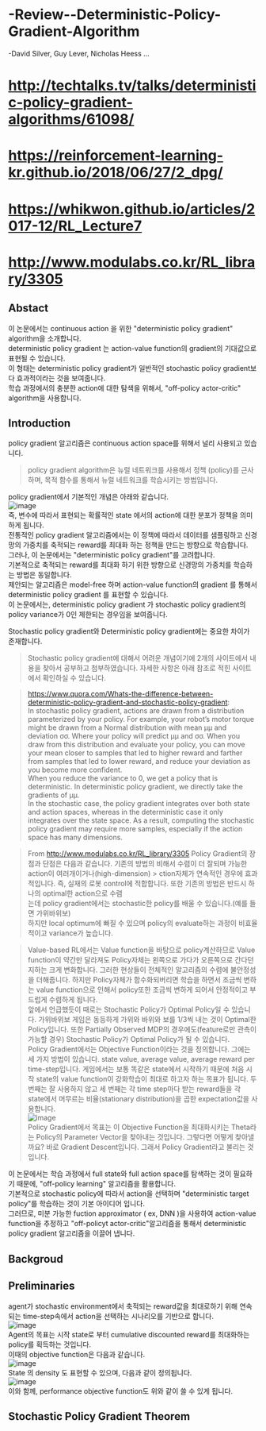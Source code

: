 # -Review--Deterministic-Policy-Gradient-Algorithm
-David Silver, Guy Lever, Nicholas Heess ... 
# http://techtalks.tv/talks/deterministic-policy-gradient-algorithms/61098/
# https://reinforcement-learning-kr.github.io/2018/06/27/2_dpg/
# https://whikwon.github.io/articles/2017-12/RL_Lecture7
# http://www.modulabs.co.kr/RL_library/3305

## Abstact
이 논문에서는 continuous action 을 위한 "deterministic policy gradient" algorithm을 소개합니다.  
deterministic policy gradient 는 action-value function의 gradient의 기대값으로 표현될 수 있습니다.  
이 형태는 deterministic policy gradient가 일반적인 stochastic policy gradient보다 효과적이라는 것을 보여줍니다.  
학습 과정에서의 충분한 action에 대한 탐색을 위해서, "off-policy actor-critic" algorithm을 사용합니다.  

## Introduction
policy gradient 알고리즘은 continuous action space를 위해서 널리 사용되고 있습니다.  
> policy gradient algorithm은 뉴럴 네트워크를 사용해서 정책 (policy)를 근사하며, 목적 함수를 통해서 뉴럴 네트워크를 학습시키는 방법입니다.  

policy gradient에서 기본적인 개념은 아래와 같습니다.  
![image](https://user-images.githubusercontent.com/40893452/44691995-d67d7880-aa9b-11e8-9f40-9349abad83bf.png)  
즉, 변수에 따라서 표현되는 확률적인 state 에서의 action에 대한 분포가 정책을 의미하게 됩니다.  
전통적인 policy gradient 알고리즘에서는 이 정책에 따라서 데이터를 샘플링하고 신경망의 가중치를 축적되는 reward를 최대화 하는 정책을 만드는 방향으로 학습합니다.                                          
그러나, 이 논문에서는 "deterministic policy gradient"를 고려합니다.  
기본적으로 축적되는 reward를 최대화 하기 위한 방향으로 신경망의 가중치를 학습하는 방법은 동일합니다.  
제안되는 알고리즘은 model-free 하며 action-value function의 gradient 를 통해서 deterministic policy gradient 를 표현할 수 있습니다.  
이 논문에서는, deterministic policy gradient 가 stochastic policy gradient의 policy variance가 0인 제한되는 경우임을 보여줍니다.  

Stochastic policy gradient와 Deterministic policy gradient에는 중요한 차이가 존재합니다.  

> Stochastic policy gradient에 대해서 어려운 개념이기에 2개의 사이트에서 내용을 찾아서 공부하고 첨부하였습니다.
> 자세한 사항은 아래 참조로 적힌 사이트에서 확인하실 수 있습니다.

>https://www.quora.com/Whats-the-difference-between-deterministic-policy-gradient-and-stochastic-policy-gradient:  
>In stochastic policy gradient, actions are drawn from a distribution parameterized by your policy. For example, your robot’s motor torque might be drawn from a Normal distribution with mean μμ and deviation σσ. Where your policy will predict μμ and σσ. When you draw from this distribution and evaluate your policy, you can move your mean closer to samples that led to higher reward and farther from samples that led to lower reward, and reduce your deviation as you become more confident.  
>When you reduce the variance to 0, we get a policy that is deterministic. In deterministic policy gradient, we directly take the gradients of μμ.  
>In the stochastic case, the policy gradient integrates over both state and action spaces, whereas in the deterministic case it only integrates over the state space. As a result, computing the stochastic policy gradient may require more samples, especially if the action space has many dimensions.

> From  http://www.modulabs.co.kr/RL_library/3305
> Policy Gradient의 장점과 단점은 다음과 같습니다. 기존의 방법의 비해서 수렴이 더 잘되며 가능한 action이 여러개이거나(high-dimension)   > ction자체가 연속적인 경우에 효과적입니다. 즉, 실재의 로봇 control에 적합합니다. 또한 기존의 방법은 반드시 하나의 optimal한 action으로 수렴  
> 는데 policy gradient에서는 stochastic한 policy를 배울 수 있습니다.(예를 들면 가위바위보)    
> 하지만 local optimum에 빠질 수 있으며 policy의 evaluate하는 과정이 비효율적이고 variance가 높습니다.

> Value-based RL에서는 Value function을 바탕으로 policy계산하므로 Value function이 약간만 달라져도 Policy자체는 왼쪽으로 가다가 오른쪽으로 간다던지하는 크게 변화합니다. 그러한 현상들이 전체적인 알고리즘의 수렴에 불안정성을 더해줍니다. 하지만 Policy자체가 함수화되버리면 학습을 하면서 조금씩 변하는 value function으로 인해서 policy또한 조금씩 변하게 되어서 안정적이고 부드럽게 수렴하게 됩니다.  
> 앞에서 언급했듯이 때로는 Stochastic Policy가 Optimal Policy일 수 있습니다. 가위바위보 게임은 동등하게 가위와 바위와 보를 1/3씩 내는 것이 Optimal한 Policy입니다. 또한 Partially Observed MDP의 경우에도(feature로만 관측이 가능할 경우) Stochastic Policy가 Optimal Policy가 될 수 있습니다.  
> Policy Gradient에서는 Objective Function이라는 것을 정의합니다. 그에는 세 가지 방법이 있습니다. state value, average value, average reward per time-step입니다. 게임에서는 보통 똑같은 state에서 시작하기 때문에 처음 시작 state의 value function이 강화학습이 최대로 하고자 하는 목표가 됩니다. 두 번째는 잘 사용하지 않고 세 번째는 각 time step마다 받는 reward들을 각 state에서 머무르는 비율(stationary distribution)을 곱한 expectation값을 사용합니다.  
> ![image](https://user-images.githubusercontent.com/40893452/44898533-31cc9680-ad3a-11e8-87de-bc2907123993.png)  
> Policy Gradient에서 목표는 이 Objective Function을 최대화시키는 Theta라는 Policy의 Parameter Vector을 찾아내는 것입니다. 그렇다면 어떻게 찾아낼까요? 바로 Gradient Descent입니다. 그래서 Policy Gradient라고 불리는 것입니다.  

이 논문에서는 학습 과정에서 full state와 full action space를 탐색하는 것이 필요하기 때문에, "off-policy learning" 알고리즘을 활용합니다.  
기본적으로 stochastic policy에 따라서 action을 선택하며 "deterministic target policy"를 학습하는 것이 기본 아이디어 입니다.  
그러므로, 미분 가능한 fuction approximator ( ex, DNN )을 사용하여 action-value function을 추정하고 "off-policyt actor-critic"알고리즘을 통해서 deterministic policy gradient 알고리즘을 이끌어 냅니다.  

## Backgroud 
## Preliminaries
agent가 stochastic environment에서 축적되는 reward값을 최대로하기 위해 연속되는 time-step속에서 action을 선택하는 시나리오를 기반으로 합니다.  
![image](https://user-images.githubusercontent.com/40893452/44899986-5dea1680-ad3e-11e8-8446-d35a6fea9172.png)  
Agent의 목표는 시작 state로 부터 cumulative discounted reward를 최대화하는 policy를 획득하는 것입니다.  
이때의 objective function은 다음과 같습니다.  
![image](https://user-images.githubusercontent.com/40893452/44902065-f8992400-ad43-11e8-83f8-cc82d773e2cc.png)  
State 의 density 도 표현할 수 있으며, 다음과 같이 정의됩니다.  
![image](https://user-images.githubusercontent.com/40893452/44902457-0602de00-ad45-11e8-9f35-3a5139cfae46.png)  
이와 함께, performance objective function도 위와 같이 쓸 수 있게 됩니다.  

## Stochastic Policy Gradient Theorem



